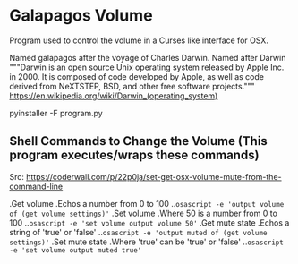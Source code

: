 # Galapagos Volume
Program used to control the volume in a Curses like interface for OSX.

Named galapagos after the voyage of Charles Darwin. Named after Darwin """Darwin is an open source Unix operating system released by Apple Inc. in 2000. It is composed of code developed by Apple, as well as code derived from NeXTSTEP, BSD, and other free software projects."""
https://en.wikipedia.org/wiki/Darwin_(operating_system)

pyinstaller -F program.py



## Shell Commands to Change the Volume (This program executes/wraps these commands)

Src: https://coderwall.com/p/22p0ja/set-get-osx-volume-mute-from-the-command-line

.Get volume
.Echos a number from 0 to 100
..`osascript -e 'output volume of (get volume settings)'`
.Set volume
.Where 50 is a number from 0 to 100
..`osascript -e 'set volume output volume 50'`
.Get mute state
.Echos a string of 'true' or 'false'
..`osascript -e 'output muted of (get volume settings)'`
.Set mute state
.Where 'true' can be 'true' or 'false'
..`osascript -e 'set volume output muted true'`
